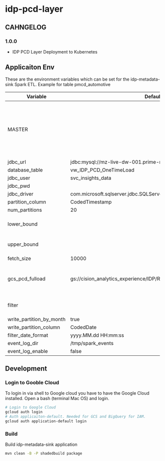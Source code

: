 # idp-pcd-layer

## CAHNGELOG

### 1.0.0

* IDP PCD Layer Deployment to Kubernetes

## Applicaiton Env

These are the environment variables which can be set for the idp-metadata-sink Spark ETL. Example for table pmcd_automotive

| Variable                 | Default                                                           | Description                                                                         |
|--------------------------|-------------------------------------------------------------------|-------------------------------------------------------------------------------------|
| MASTER                   |                                                                   | Spark Master !Used for local development only. should not be set for K8 deployment! |
| jdbc_url                 | jdbc:mysql://mz-live-dw-001.prime-research.local/automotive       |                                                                                     |
| database_table           | vw_IDP_PCD_OneTimeLoad                                            |                                                                                     |
| jdbc_user                | svc_insights_data                                                 |                                                                                     |
| jdbc_pwd                 |                                                                   |                                                                                     |
| jdbc_driver              | com.microsoft.sqlserver.jdbc.SQLServerDriver                      |                                                                                     |
| partition_column         | CodedTimestamp                                                    |                                                                                     |
| num_partitions           | 20                                                                |                                                                                     |
| lower_bound              |                                                                   | Example 2023.03.01 00:00:00                                                         |
| upper_bound              |                                                                   | Example 2023.03.31 23:59:59                                                         |
| fetch_size               | 10000                                                             |                                                                                     |
| gcs_pcd_fulload          | gs://cision_analytics_experience/IDP/RAW_LAYER/vw_pcd_onetimeload | Google Cloud Storage bucket object                                                  |
| filter                   |                                                                   | Example 2022.12.01 00:00:00                                                         |
| write_partition_by_month | true                                                              |                                                                                     |
| write_partition_column   | CodedDate                                                         |                                                                                     |
| filter_date_format       | yyyy.MM.dd HH:mm:ss                                               |                                                                                     |
| event_log_dir            | /tmp/spark_events                                                 |                                                                                     |
| event_log_enable         | false                                                             |                                                                                     |

## Development

### Login to Gooble Cloud

To login in via shell to Google cloud you have to have the Google Cloud installed. Open a bash (terminal Mac OS) and login.

```bash
# Login to Google Cloud
gcloud auth login
# Auth applicaiton-default. Needed for GCS and BigQuery for IAM.
gcloud auth application-default login
```

### Build

Build idp-metadata-sink application

```bash
mvn clean -B -P shadedbuild package
```